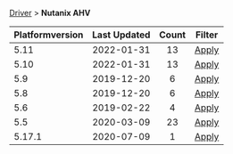 
[Driver](/README.md)  >  **Nutanix AHV**



| Platformversion | Last Updated |  Count | Filter | 
|---|:-------:|:-------:|:----:| 
| 5.11 | 2022-01-31|   13 |  [Apply](/index/Driver/Nutanix_AHV/5.11.md) |
| 5.10 | 2022-01-31|   13 |  [Apply](/index/Driver/Nutanix_AHV/5.10.md) |
| 5.9 | 2019-12-20|   6 |  [Apply](/index/Driver/Nutanix_AHV/5.9.md) |
| 5.8 | 2019-12-20|   6 |  [Apply](/index/Driver/Nutanix_AHV/5.8.md) |
| 5.6 | 2019-02-22|   4 |  [Apply](/index/Driver/Nutanix_AHV/5.6.md) |
| 5.5 | 2020-03-09|   23 |  [Apply](/index/Driver/Nutanix_AHV/5.5.md) |
| 5.17.1 | 2020-07-09|   1 |  [Apply](/index/Driver/Nutanix_AHV/5.17.1.md) |
